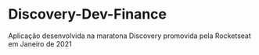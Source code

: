 # Discovery-Dev-Finance
Aplicação desenvolvida na maratona Discovery promovida pela Rocketseat em Janeiro de 2021
